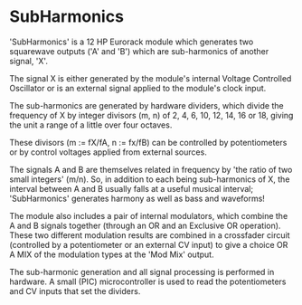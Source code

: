 # SubHarmonics 

'SubHarmonics' is a 12 HP Eurorack module which generates two squarewave outputs ('A' and 'B') which are sub-harmonics of another signal, 'X'.

The signal X is either generated by the module's internal Voltage Controlled Oscillator or is an external signal applied to the module's clock input.

The sub-harmonics are generated by hardware dividers, which divide the frequency of X by integer divisors (m, n) of 2, 4, 6, 10, 12, 14, 16 or 18,
giving the unit a range of a little over four octaves. 

These divisors (m := fX/fA, n := fx/fB) can be controlled by potentiometers or by control voltages applied from external sources.

The signals A and B are themselves related in frequency by 'the ratio of two small integers' (m/n). So, in addition to each being sub-harmonics of X, 
the interval between A and B usually falls at a useful musical interval; 'SubHarmonics' generates harmony as well as bass and waveforms!

The module also includes a pair of internal modulators, which combine the A and B signals together (through an OR and an Exclusive OR operation). 
These two different modulation results are combined in a crossfader circuit (controlled by a potentiometer or an external CV input) to give a 
choice OR A MIX of the modulation types at the 'Mod Mix' output.

The sub-harmonic generation and all signal processing is performed in hardware. 
A small (PIC) microcontroller is used to read the potentiometers and CV inputs that set the dividers. 
